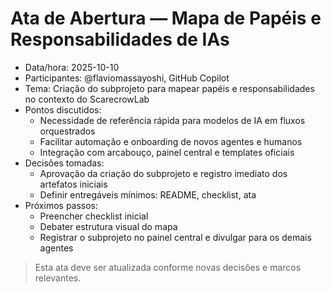# Ata de Abertura — Mapa de Papéis e Responsabilidades de IAs

- Data/hora: 2025-10-10
- Participantes: @flaviomassayoshi, GitHub Copilot
- Tema: Criação do subprojeto para mapear papéis e responsabilidades no contexto do ScarecrowLab
- Pontos discutidos:
    - Necessidade de referência rápida para modelos de IA em fluxos orquestrados
    - Facilitar automação e onboarding de novos agentes e humanos
    - Integração com arcabouço, painel central e templates oficiais
- Decisões tomadas:
    - Aprovação da criação do subprojeto e registro imediato dos artefatos iniciais
    - Definir entregáveis mínimos: README, checklist, ata
- Próximos passos:
    - Preencher checklist inicial
    - Debater estrutura visual do mapa
    - Registrar o subprojeto no painel central e divulgar para os demais agentes

> Esta ata deve ser atualizada conforme novas decisões e marcos relevantes.